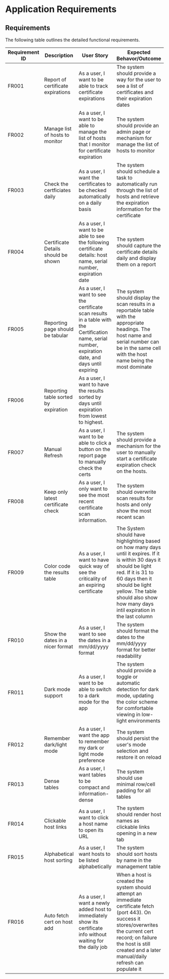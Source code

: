 # Application Requirements

## Requirements

The following table outlines the detailed functional requirements.

|Requirement ID | Description                         | User Story                                                    | Expected Behavor/Outcome |
|---------------|-------------------------------------|---------------------------------------------------------------|--------------------------|
|FR001          | Report of certificate expirations   | As a user, I want to be able to track certificate expirations | The system should provide a way for the user to see a list of certificates and their expiration dates|
|FR002          | Manage list of hosts to monitor     | As a user, I want to be able to manage the list of hosts that I monitor for certificate expiration | The system should provide an admin page or mechanism for manage the list of hosts to monitor|
|FR003          | Check the certficiates daily        | As a user, I want the certificates to be checked automatically on a daily basis | The system should schedule a task to automatically run through the list of hosts and retrieve the expiration information for the certificate |
|FR004          | Certificate Details should be shown | As a user, I want to be able to see the following certificate details: host name, serial number, expiration date | The system should capture the certificate details daily and display them on a report |
|FR005          | Reporting page should be tabular    | As a user, I want to see the certificate scan results in a table with the Certification name, serial number, expiration date, and days until expiring | The system should display the scan results in a reportable table with the appropriate headings. The host name and serial number can be in the same cell with the host name being the most dominate|
|FR006          | Reporting table sorted by expiration| As a user, I want to have the results sorted by days until expiration from lowest to highest. | |
|FR007          | Manual Refresh                      | As a user, I want to be able to click a button on the report page to manually check the certs | The system should provide a mechanism for the user to manually start a certificate expiration check on the hosts.|
|FR008          | Keep only latest certificate check  | As a user, I only want to see the most recent certificate scan information. | The system should overwrite scan results for hosts and only show the most recent scan |
|FR009          | Color code the results table  | As a user, I want to have quick way of see the criticality of an expiring certificate | The System should have highlighting based on how many days until it expires. If it is within 30 days it should be light red. If it is 31 to 60 days then it should be light yellow. The table should also show how many days intil expiration in the last column |
|FR010         | Show the dates in a nicer format | As a user, I want to see the dates in a mm/dd/yyyy format | The system should format the dates to the mm/dd/yyyy format for better readability |
|FR011         | Dark mode support                | As a user, I want to be able to switch to a dark mode for the app | The system should provide a toggle or automatic detection for dark mode, updating the color scheme for comfortable viewing in low-light environments |
|FR012         | Remember dark/light mode         | As a user, I want the app to remember my dark or light mode preference | The system should persist the user's mode selection and restore it on reload |
|FR013         | Dense tables                     | As a user, I want tables to be compact and information-dense | The system should use minimal row/cell padding for all tables |
|FR014         | Clickable host links             | As a user, I want to click a host name to open its URL | The system should render host names as clickable links opening in a new tab |
|FR015         | Alphabetical host sorting        | As a user, I want hosts to be listed alphabetically | The system should sort hosts by name in the management table |
|FR016         | Auto fetch cert on host add      | As a user, I want a newly added host to immediately show its certificate info without waiting for the daily job | When a host is created the system should attempt an immediate certificate fetch (port 443). On success it stores/overwrites the current cert record; on failure the host is still created and a later manual/daily refresh can populate it |
